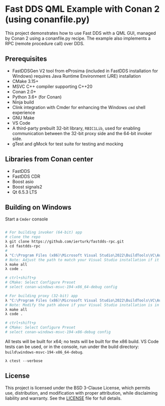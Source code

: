 # Fast DDS QML Example with Conan 2 (using conanfile.py)

This project demonstrates how to use Fast DDS with a QML GUI, managed by Conan 2 using a conanfile.py recipe. The example also implements a RPC (remote procedure call) over DDS.

## Prerequisites
- FastDDSGen V2 tool from eProsima (included in FastDDS installation for Windows) requires Java Runtime Environment (JRE) installation
- CMake 3.15+
- MSVC C++ compiler supporting C++20
- Conan 2.0+
- Python 3.6+ (for Conan)
- Ninja build
- Clink integration with Cmder for enhancing the Windows `cmd` shell experience
- GNU Make
- VS Code
- A third-party prebuilt 32-bit library, `RBIC1Lib`, used for enabling communication between the 32-bit proxy side and the 64-bit invoker side.
- gTest and gMock for test suite for testing and mocking
## Libraries from Conan center
- FastDDS
- FastDDS CDR
- Boost asio
- Boost signals2
- Qt 6.5.3 LTS

## Building on Windows
Start a `Cmder` console
```bash

# For building invoker (64-bit) app
# clone the repo
λ git clone https://github.com/ierturk/fastdds-rpc.git
λ cd fastdds-rpc
#
λ "C:\Program Files (x86)\Microsoft Visual Studio\2022\BuildTools\VC\Auxiliary\Build\vcvarsall.bat" x64
# Note: Adjust the path to match your Visual Studio installation if it differs.
λ make all
λ code .

# ctrl+shift+p
# CMake: Select Configure Preset
# select conan-windows-msvc-194-x86_64-debug config

# For building proxy (32-bit) app
λ "C:\Program Files (x86)\Microsoft Visual Studio\2022\BuildTools\VC\Auxiliary\Build\vcvarsall.bat" x86
# Note: Modify the path above if your Visual Studio installation is in a different location.
λ make all
λ code .

# ctrl+shift+p
# CMake: Select Configure Preset
# select conan-windows-msvc-194-x86-debug config
```
All tests will be built for x64; no tests will be built for the x86 build. VS Code tests can be used, or in the console, run under the build directory: `build\windows-msvc-194-x86_64-debug`.
```
λ ctest --verbose
```
## License
This project is licensed under the BSD 3-Clause License, which permits use, distribution, and modification with proper attribution, while disclaiming liability and warranty. See the [LICENSE](./LICENSE) file for full details.